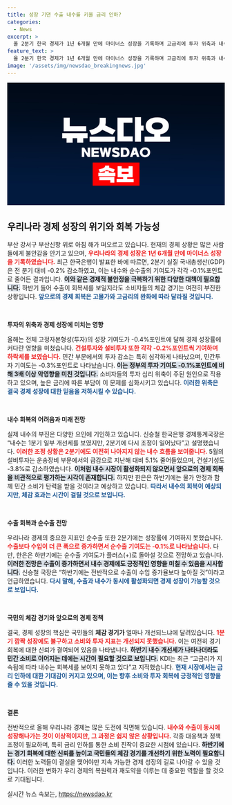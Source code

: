 ```yaml
---
title: 성장 기댄 수출 내수를 키울 금리 인하?
categories:
  - News
excerpt: >
  올 2분기 한국 경제가 1년 6개월 만에 마이너스 성장을 기록하며 고금리에 투자 위축과 내수 부진이 심화되고 있습니다. 수출 회복에도 불구하고, 내수가 기대에 미치지 못하며 경기 회복의 불안 요소가 커지고 있습니다.
feature_text: >
  올 2분기 한국 경제가 1년 6개월 만에 마이너스 성장을 기록하며 고금리에 투자 위축과 내수 부진이 심화되고 있습니다. 수출 회복에도 불구하고, 내수가 기대에 미치지 못하며 경기 회복의 불안 요소가 커지고 있습니다.
image: '/assets/img/newsdao_breakingnews.jpg'
---
```


<p><img src="/assets/img/newsdao_breakingnews.jpg" alt="pcversion 속보" /></p>

<h2 data-ke-size="size26">우리나라 경제 성장의 위기와 회복 가능성</h2>

<p data-ke-size="size16">부산 강서구 부산신항 위로 아침 해가 떠오르고 있습니다. 현재의 경제 상황은 많은 사람들에게 불안감을 안기고 있으며, <b><span style="color: #ee2323;">우리나라의 경제 성장은 1년 6개월 만에 마이너스 성장을 기록하였습니다.</span></b> 최근 한국은행이 발표한 바에 따르면, 2분기 실질 국내총생산(GDP)은 전 분기 대비 -0.2% 감소하였고, 이는 내수와 순수출의 기여도가 각각 -0.1%포인트로 줄어든 결과입니다. <b><span style="background-color: #21538527;">이와 같은 경제적 불안정을 극복하기 위한 다양한 대책이 필요합니다.</span></b> 하반기 들어 수출이 회복세를 보일지라도 소비자들의 체감 경기는 여전히 부진한 상황입니다. <b><span style="color: #1a5490;">앞으로의 경제 회복은 고물가와 고금리의 완화에 따라 달라질 것입니다.</span></b></p>

<p data-ke-size="size16">&nbsp;</p>

<p><b>투자의 위축과 경제 성장에 미치는 영향</b></p>

<p data-ke-size="size16">올해는 전체 고정자본형성(투자)의 성장 기여도가 -0.4%포인트에 달해 경제 성장률에 커다란 영향을 미쳤습니다. <b><span style="color: #ee2323;">건설투자와 설비투자 또한 각각 -0.2%포인트씩 기여하며 하락세를 보였습니다.</span></b> 민간 부문에서의 투자 감소는 특히 심각하게 나타났으며, 민간투자 기여도는 -0.3%포인트로 나타났습니다. <b><span style="background-color: #21538527;">이는 정부의 투자 기여도 -0.1%포인트에 비해 3배 이상 악영향을 미친 것입니다.</span></b> 소비자들의 투자 심리 위축이 주된 원인으로 작용하고 있으며, 높은 금리에 따른 부담이 이 문제를 심화시키고 있습니다. <b><span style="color: #1a5490;">이러한 위축은 결국 경제 성장에 대한 믿음을 저하시킬 수 있습니다.</span></b></p>

<p data-ke-size="size16">&nbsp;</p>

<p><b>내수 회복의 어려움과 미래 전망</b></p>

<p data-ke-size="size16">실제 내수의 부진은 다양한 요인에 기인하고 있습니다. 신승철 한국은행 경제통계국장은 “내수는 1분기 일부 개선세를 보였지만, 2분기에 다시 조정이 일어났다”고 설명했습니다. <b><span style="color: #ee2323;">이러한 조정 상황은 2분기에도 여전히 나아지지 않는 내수 흐름을 보여줍니다.</span></b> 5월의 설비투자는 운송장비 부문에서의 급감으로 지난해 대비 5.1% 줄어들었으며, 건설기성도 -3.8%로 감소하였습니다. <b><span style="background-color: #21538527;">이처럼 내수 시장이 활성화되지 않으면서 앞으로의 경제 회복을 비관적으로 평가하는 시각이 존재합니다.</span></b> 하지만 한은은 하반기에는 물가 안정과 함께 민간 소비가 탄력을 받을 것이라고 예상하고 있습니다. <b><span style="color: #1a5490;">따라서 내수의 회복이 예상되지만, 체감 효과는 시간이 걸릴 것으로 보입니다.</span></b></p>

<p data-ke-size="size16">&nbsp;</p>

<p><b>수출 회복과 순수출 전망</b></p>

<p data-ke-size="size16">우리나라 경제의 중요한 지표인 순수출 또한 2분기에는 성장률에 기여하지 못했습니다. <b><span style="color: #ee2323;">수출보다 수입이 더 큰 폭으로 증가하면서 순수출 기여도는 -0.1%로 나타났습니다.</span></b> 다만, 한은은 하반기에는 순수출 기여도가 플러스(+)로 돌아설 것으로 전망하고 있습니다. <b><span style="background-color: #21538527;">이러한 전망은 수출이 증가하면서 내수 경제에도 긍정적인 영향을 미칠 수 있음을 시사합니다.</span></b> 신승철 국장은 “하반기에는 전반적으로 수출이 수입 증가율보다 높아질 것”이라고 언급하였습니다. <b><span style="color: #1a5490;">다시 말해, 수출과 내수가 동시에 활성화되면 경제 성장이 가능할 것으로 보입니다.</span></b></p>

<p data-ke-size="size16">&nbsp;</p>

<p><b>국민의 체감 경기와 앞으로의 경제 정책</b></p>

<p data-ke-size="size16">결국, 경제 성장의 핵심은 국민들의 <b>체감 경기가</b> 얼마나 개선되느냐에 달려있습니다. <b><span style="color: #ee2323;">1분기 깜짝 성장에도 불구하고 소비와 투자 지표는 개선되지 못했습니다.</span></b> 이는 여전히 경기 회복에 대한 신뢰가 결여되어 있음을 나타냅니다. <b><span style="background-color: #21538527;">하반기 내수 개선세가 나타나더라도 민간 소비로 이어지는 데에는 시간이 필요할 것으로 보입니다.</span></b> KDI는 최근 “고금리가 지속됨에 따라 내수는 회복세를 보이지 못하고 있다”고 지적했습니다. <b><span style="color: #1a5490;">현재 시장에서는 금리 인하에 대한 기대감이 커지고 있으며, 이는 향후 소비와 투자 회복에 긍정적인 영향을 줄 수 있을 것입니다.</span></b></p>

<p data-ke-size="size16">&nbsp;</p>

<p><b>결론</b></p>

<p data-ke-size="size16">전반적으로 올해 우리나라 경제는 많은 도전에 직면해 있습니다. <b><span style="color: #ee2323;">내수와 수출이 동시에 성장해나가는 것이 이상적이지만, 그 과정은 쉽지 않은 상황입니다.</span></b> 각종 대응책과 정책 조정이 필요하며, 특히 금리 인하를 통한 소비 진작이 중요한 시점에 있습니다. <b><span style="background-color: #21538527;">하반기에는 경기 회복에 대한 신뢰를 높이고 국민들의 체감 경기를 개선하기 위한 노력이 필요합니다.</span></b> 이러한 노력들이 결실을 맺어야만 지속 가능한 경제 성장의 길로 나아갈 수 있을 것입니다. 이러한 변화가 우리 경제의 복원력과 재도약을 이루는 데 중요한 역할을 할 것으로 기대됩니다.</p>
실시간 뉴스 속보는, <a href="https://newsdao.kr" rel="dofollow">https://newsdao.kr</a>


